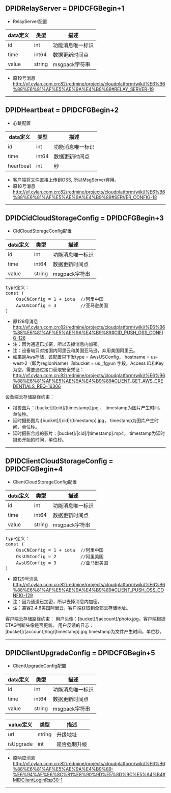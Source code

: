 ## DPIDRelayServer = DPIDCFGBegin+1

*   RelayServer配置

|  data定义 |    类型 | 描述 | 
| --- | --- | --- |
|id|int| 功能消息唯一标识|
|time| int64| 数据更新时间点 |
|value|string|  msgpack字符串 |
 
 
* 原19号消息 http://yf.cylan.com.cn:82/redmine/projects/cloudplatform/wiki/%E6%B6%88%E6%81%AF%E5%AE%9A%E4%B9%89#RELAY_SERVER-19

--------------------------------------------------------------------------------------------------------------------------

## DPIDHeartbeat = DPIDCFGBegin+2

*  心跳配置

|  data定义 |    类型| 描述 | 
|---|---|---|
|id|int| 功能消息唯一标识|
|time| int64 | 数据更新时间点 |
|heartbeat|int|  秒 |
 
* 客户端将文件直接上传到OSS, 所以MsgServer弃用。
* 原18号消息 http://yf.cylan.com.cn:82/redmine/projects/cloudplatform/wiki/%E6%B6%88%E6%81%AF%E5%AE%9A%E4%B9%89#SERVER_CONFIG-18
 
-------

## DPIDCidCloudStorageConfig = DPIDCFGBegin+3

*  CidCloudStorageConfig配置

|  data定义 |    类型| 描述 | 
|---|---|---|
|id|int| 功能消息唯一标识|
|time| int64| 数据更新时间点 |
|value|string|  msgpack字符串 |
 
<pre>
type定义：
const (
	OssCNConfig = 1 + iota  //阿里中国
    AwsUSConfig = 3         //亚马逊美国
)
</pre>

* 原128号消息 http://yf.cylan.com.cn:82/redmine/projects/cloudplatform/wiki/%E6%B6%88%E6%81%AF%E5%AE%9A%E4%B9%89#CID_PUSH_OSS_CONFIG-128
* 注：因为通道已加密，所以去掉消息内加密。
* 注：设备端只对接国内阿里云和美国亚马逊，弃用美国阿里云。
* 如果是Aws存储，该配置只下发type = AwsUSConfig， hostname = us-west-2（即为regionName）和bucket = us_jfgyun 字段，Access ID和Key为空，需要通过接口获取安全凭证：http://yf.cylan.com.cn:82/redmine/projects/cloudplatform/wiki/%E6%B6%88%E6%81%AF%E5%AE%9A%E4%B9%89#CLIENT_GET_AWS_CREDENTIALS_REQ-16306
      
设备端云存储路径约束：
* 报警图片：[bucket]/[cid]/[timestamp].jpg ， timestamp为图片产生时间，单位秒。
* 延时摄影图片:[bucket]/[cid]/[timestamp].jpg， timestamp为图片产生时间，单位秒。
* 延时摄影合成的影片：[bucket]/[cid]/[timestamp].mp4，  timestamp为延时摄影开始的时间，单位秒。
----------------------------------------------------------------------------------------------------------------------------

## DPIDClientCloudStorageConfig = DPIDCFGBegin+4

*  ClientCloudStorageConfig配置

|  data定义 |    类型| 描述 | 
|---|---|---|
|id|int| 功能消息唯一标识|
|time| int64| 数据更新时间点 |
|value|string|  msgpack字符串 |

<pre>
type定义：
const (
	OssCNConfig = 1 + iota  //阿里中国
	OssUSConfig = 2         //阿里美国
    AwsUSConfig = 3         //亚马逊美国
)
</pre>
 
* 原129号消息 http://yf.cylan.com.cn:82/redmine/projects/cloudplatform/wiki/%E6%B6%88%E6%81%AF%E5%AE%9A%E4%B9%89#CLIENT_PUSH_OSS_CONFIG-129
* 注：因为通道已加密，所以去掉消息内加密。
* 注：兼容2.4.6美国阿里云，客户端获取到全部云存储地址。


客户端云存储路径约束：
用户头像：[bucket]/[account]/photo.jpg，客户端根据ETAG判断头像是否更新。
用户反馈的日志：[bucket]/[account]/log/[timestamp].jpg timestamp为文件产生时间，单位秒。

------

## DPIDClientUpgradeConfig = DPIDCFGBegin+5

*  ClientUpgradeConfig配置

|  data定义 |    类型| 描述 | 
|---|---|---|
|id|int| 功能消息唯一标识|
|time| int64| 数据更新时间点 |
|value|string|  msgpack字符串 |
 
|  value定义 |  类型|   描述 | 
|---|---|---|
|url|string| 升级地址|
|isUpgrade|int|是否强制升级|

* 原响应消息 http://yf.cylan.com.cn:82/redmine/projects/cloudplatform/wiki/%E6%B6%88%E6%81%AF%E5%AE%9A%E4%B9%89-%E6%94%AF%E6%8C%81%E8%90%9D%E5%8D%9C%E5%A4%B4#MIDClientLoginRsp30-1

------

